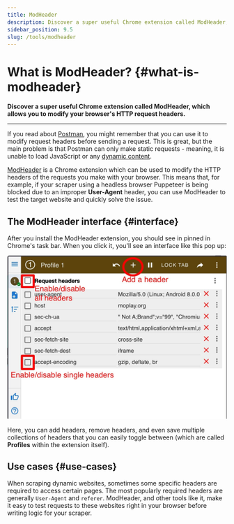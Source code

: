 ```yaml
---
title: ModHeader
description: Discover a super useful Chrome extension called ModHeader, which allows you to modify your browser's HTTP request headers.
sidebar_position: 9.5
slug: /tools/modheader
---
```


# What is ModHeader? {#what-is-modheader}

**Discover a super useful Chrome extension called ModHeader, which allows you to modify your browser's HTTP request headers.**

---

If you read about [Postman](./postman.md), you might remember that you can use it to modify request headers before sending a request. This is great, but the main problem is that Postman can only make static requests - meaning, it is unable to load JavaScript or any [dynamic content](../concepts/dynamic_pages.md).

[ModHeader](https://chrome.google.com/webstore/detail/modheader/idgpnmonknjnojddfkpgkljpfnnfcklj?hl=en) is a Chrome extension which can be used to modify the HTTP headers of the requests you make with your browser. This means that, for example, if your scraper using a headless browser Puppeteer is being blocked due to an improper **User-Agent** header, you can use ModHeader to test the target website and quickly solve the issue.

## The ModHeader interface {#interface}

After you install the ModHeader extension, you should see in pinned in Chrome's task bar. When you click it, you'll see an interface like this pop up:

![Modheader's simple interface](./images/modheader.jpg)

Here, you can add headers, remove headers, and even save multiple collections of headers that you can easily toggle between (which are called **Profiles** within the extension itself).

## Use cases {#use-cases}

When scraping dynamic websites, sometimes some specific headers are required to access certain pages. The most popularly required headers are generally `User-Agent` and `referer`. ModHeader, and other tools like it, make it easy to test requests to these websites right in your browser before writing logic for your scraper.
